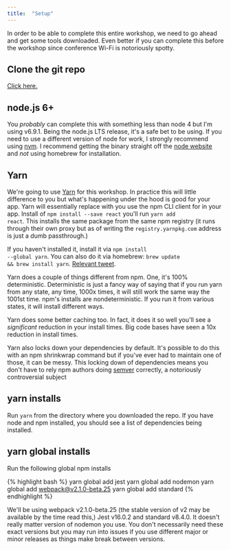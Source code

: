 ```yaml
---
title:  "Setup"
---
```


In order to be able to complete this entire workshop, we need to go ahead and get some tools downloaded. Even better if you can complete this before the workshop since conference Wi-Fi is notoriously spotty.

## Clone the git repo

<a href="https://github.com/btholt/complete-intro-to-react">Click here.</a>

## node.js 6+

You _probably_ can complete this with something less than node 4 but I'm using v6.9.1. Being the node.js LTS release, it's a safe bet to be using. If you need to use a different version of node for work, I strongly recommend using <a href="https://github.com/creationix/nvm">nvm</a>. I recommend getting the binary straight off the <a href="https://nodejs.org/en/">node website</a> and _not_ using homebrew for installation.

## Yarn

We're going to use [Yarn](https://yarnpkg.com/) for this workshop. In practice this will little difference to you but what's happening under the hood is good for your app. Yarn will essentially replace with you use the npm CLI client for in your app. Install of <code>npm install --save react</code> you'll run <code>yarn add react</code>. This installs the same package from the same npm registry (it runs through their own proxy but as of writing the <code>registry.yarnpkg.com</code> address is just a dumb passthrough.)

If you haven't installed it, install it via <code>npm install --global yarn</code>. You can also do it via homebrew: <code>brew update && brew install yarn</code>. [Relevant tweet](https://twitter.com/iamdevloper/status/787992202643374080).

Yarn does a couple of things different from npm. One, it's 100% deterministic. Deterministic is just a fancy way of saying that if you run yarn from any state, any time, 1000x times, it will still work the same way the 1001st time. npm's installs are nondeterministic. If you run it from various states, it will install different ways.

Yarn does some better caching too. In fact, it does it so well you'll see a _significant_ reduction in your install times. Big code bases have seen a 10x reduction in install times.

Yarn also locks down your dependencies by default. It's possible to do this with an npm shrinkwrap command but if you've ever had to maintain one of those, it can be messy. This locking down of dependencies means you don't have to rely npm authors doing [semver](http://semver.org/) correctly, a notoriously controversial subject

## yarn installs

Run <code>yarn</code> from the directory where you downloaded the repo. If you have node and npm installed, you should see a list of dependencies being installed.

## yarn global installs

Run the following global npm installs

{% highlight bash %}
yarn global add jest
yarn global add nodemon
yarn global add webpack@v2.1.0-beta.25
yarn global add standard
{% endhighlight %}

We'll be using webpack v2.1.0-beta.25 (the stable version of v2 may be available by the time read this,) Jest v16.0.2 and standard v8.4.0. It doesn't really matter version of nodemon you use. You don't necessarily need these exact versions but you may run into issues if you use different major or minor releases as things make break between versions.